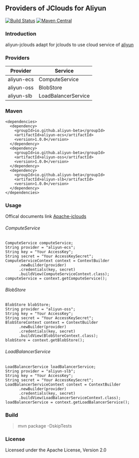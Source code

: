 ## Providers of JClouds for Aliyun

[![Build Status](https://travis-ci.org/aliyun-beta/aliyun-jclouds.svg?branch=master)](https://travis-ci.org/aliyun-beta/aliyun-jclouds)
[![Maven Central](https://img.shields.io/badge/maven%20central-1.0.0-brightgreen.svg)](http://mvnrepository.com/artifact/io.github.aliyun-beta)

### Introduction

aliyun-jclouds adapt for jclouds to use cloud service of [aliyun](https://www.aliyun.com)

### Providers

| Provider | Service |
|------|------|
|aliyun-ecs|ComputeService|
|aliyun-oss|BlobStore|
|aliyun-slb|LoadBalancerService|

### Maven

    <dependencies>
      <dependency>
        <groupId>io.github.aliyun-beta</groupId>
        <artifactId>aliyun-ecs</artifactId>
        <version>1.0.0</version>
      </dependency>
      <dependency>
        <groupId>io.github.aliyun-beta</groupId>
        <artifactId>aliyun-oss</artifactId>
        <version>1.0.0</version>
      </dependency>
      <dependency>
        <groupId>io.github.aliyun-beta</groupId>
        <artifactId>aliyun-slb</artifactId>
        <version>1.0.0</version>
      </dependency>
    </dependencies>

### Usage

Offical documents link [Apache-jclouds](http://jclouds.apache.org/start)

###### ComputeService

    ComputeService computeService;
    String provider = "aliyun-ecs";
    String key = "Your AccessKey";
    String secret = "Your AccessKeySecret";
    ComputeServiceContext context = ContextBuilder
          .newBuilder(provider)
          .credentials(key, secret)
          .buildView(ComputeServiceContext.class);
    computeService = context.getComputeService();

###### BlobStore

    BlobStore blobStore;
    String provider = "aliyun-oss";
    String key = "Your AccessKey";
    String secret = "Your AccessKeySecret";
    BlobStoreContext context = ContextBuilder
          .newBuilder(provider)
          .credentials(key, secret)
          .buildView(BlobStoreContext.class);
    blobStore = context.getBlobStore();

###### LoadBalancerService

    LoadBalancerService loadBalancerService;
    String provider = "aliyun-slb";
    String key = "Your AccessKey";
    String secret = "Your AccessKeySecret";
    LoadBalancerServiceContext context = ContextBuilder
          .newBuilder(provider)
          .credentials(key, secret)
          .buildView(LoadBalancerServiceContext.class);
    loadBalancerService = context.getLoadBalancerService();

### Build

> mvn package -DskipTests

### License

Licensed under the Apache License, Version 2.0
